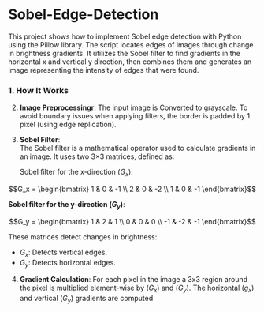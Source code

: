 # Sobel-Edge-Detection

This project shows how to implement Sobel edge detection with Python using the Pillow library. The script locates edges of images through change in brightness gradients. It utilizes the Sobel filter to find gradients in the horizontal x and vertical y direction, then combines them and generates an image representing the intensity of edges that were found.

### 1. How It Works

2. **Image Preprocessingr**:
   The input image is Converted to grayscale. To avoid boundary issues when applying filters, the border is padded by 1 pixel (using edge replication).

2. **Sobel Filter**:  
   The Sobel filter is a mathematical operator used to calculate gradients in an image. It uses two 3×3 matrices, defined as:

   Sobel filter for the x-direction ($G_x$):

```math
G_x =
\begin{bmatrix}
1 & 0 & -1 \\
2 & 0 & -2 \\
1 & 0 & -1
\end{bmatrix}
   ```

   **Sobel filter for the y-direction ($G_y$)**:
   
   ```math
   G_y =
   \begin{bmatrix}
   1 & 2 & 1 \\
   0 & 0 & 0 \\
   -1 & -2 & -1
   \end{bmatrix}
   ```

   These matrices detect changes in brightness:  
   - $G_x$: Detects vertical edges.  
   - $G_y$: Detects horizontal edges.

4. **Gradient Calculation**:
   For each pixel in the image a 3x3 region around the pixel is multiplied element-wise by ($G_x$)​ and ($G_y$).
   The horizontal ($g_x$) and vertical ($G_y$) gradients are computed
   

